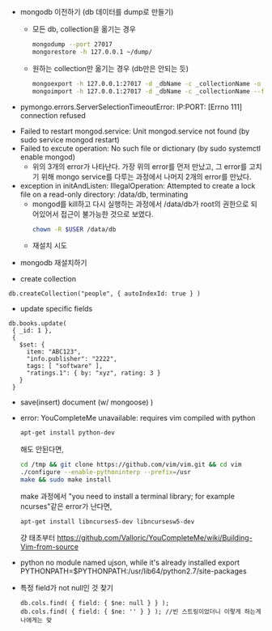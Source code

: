 - mongodb 이전하기 (db 데이터를 dump로 만들기)
  - 모든 db, collection을 옮기는 경우
    ```bash
    mongodump --port 27017
    mongorestore -h 127.0.0.1 ~/dump/
    ```
  - 원하는 collection만 옮기는 경우 (db만은 안되는 듯)
    ``` bash
    mongoexport -h 127.0.0.1:27017 -d _dbName -c _collectionName -o _filename.json
    mongoimport -h 127.0.0.1:27017 -d _dbName -c _collectionName --file _filename.json
    ```
    
- pymongo.errors.ServerSelectionTimeoutError: IP:PORT: [Errno 111] connection refused
+ Failed to restart mongod.service: Unit mongod.service not found (by sudo service mongod restart)
+ Failed to excute operation: No such file or dictionary (by sudo systemctl enable mongod)
  - 위의 3개의 error가 나타난다. 가장 위의 error를 먼저 만났고, 그 error를 고치기 위해 mongo service를 다루는 과정에서 나머지 2개의 error를 만났다.
+ exception in initAndListen: IllegalOperation: Attempted to create a lock file on a read-only directory: /data/db, terminating
  - mongod를 kill하고 다시 실행하는 과정에서 /data/db가 root의 권한으로 되어있어서 접근이 불가능한 것으로 보였다.
    ```bash
    chown -R $USER /data/db
    ```
  - 재설치 시도
  
- mongodb 재설치하기


- create collection
```mongodb
db.createCollection("people", { autoIndexId: true } )
```
- update specific fields
```mongo
db.books.update(
 { _id: 1 },
 {
   $set: {
     item: "ABC123",
     "info.publisher": "2222",
     tags: [ "software" ],
     "ratings.1": { by: "xyz", rating: 3 }
   }
 }
 ```
- save(insert) document (w/ mongoose)
)

- error: YouCompleteMe unavailable: requires vim compiled with python
  ```bash
  apt-get install python-dev
  ```
  해도 안된다면,
  ```bash
  cd /tmp && git clone https://github.com/vim/vim.git && cd vim
  ./configure --enable-pythoninterp --prefix=/usr
  make && sudo make install
  ```
  make 과정에서 "you need to install a terminal library; for example ncurses"같은 error가 난다면,
  ```
  apt-get install libncurses5-dev libncursesw5-dev
  ```
  걍 태초부터 
  https://github.com/Valloric/YouCompleteMe/wiki/Building-Vim-from-source

- python no module named ujson, while it's already installed
  export PYTHONPATH=$PYTHONPATH:/usr/lib64/python2.7/site-packages


- 특정 field가 not null인 것 찾기
  ```mongodb
  db.cols.find( { field: { $ne: null } } );
  db.cols.find( { field: { $ne: '' } } ); //빈 스트링이었더니 이렇게 하는게 나에게는 맞
  ```
